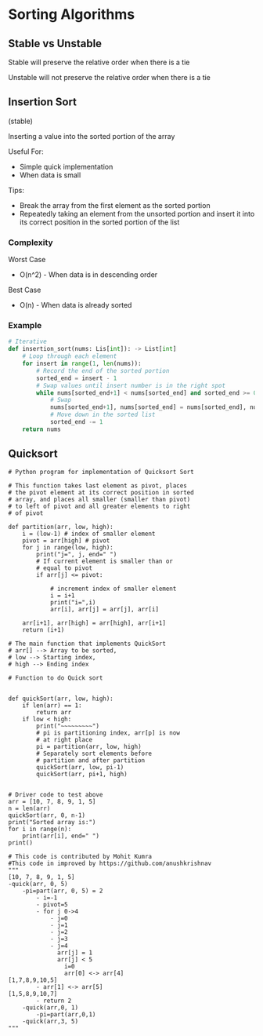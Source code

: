 # Sorting Algorithms

## Stable vs Unstable

Stable will preserve the relative order when there is a tie

Unstable will not preserve the relative order when there is a tie

## Insertion Sort

(stable)

Inserting a value into the sorted portion of the array

Useful For:
- Simple quick implementation
- When data is small

Tips:
- Break the array from the first element as the sorted portion
- Repeatedly taking an element from the unsorted portion and insert it into its correct position in the sorted portion of the list

### Complexity

Worst Case
- O(n^2) - When data is in descending order

Best Case
- O(n) - When data is already sorted

### Example

```python
# Iterative
def insertion_sort(nums: Lis[int]): -> List[int]
	# Loop through each element
	for insert in range(1, len(nums)):
		# Record the end of the sorted portion
		sorted_end = insert - 1
		# Swap values until insert number is in the right spot
		while nums[sorted_end+1] < nums[sorted_end] and sorted_end >= 0:
			# Swap
			nums[sorted_end+1], nums[sorted_end] = nums[sorted_end], nums[sorted_end+1]
			# Move down in the sorted list
			sorted_end -= 1
	return nums
```

## Quicksort

```python3
# Python program for implementation of Quicksort Sort

# This function takes last element as pivot, places
# the pivot element at its correct position in sorted
# array, and places all smaller (smaller than pivot)
# to left of pivot and all greater elements to right
# of pivot

def partition(arr, low, high):
    i = (low-1) # index of smaller element
    pivot = arr[high] # pivot
    for j in range(low, high):
        print("j=", j, end=" ")
		# If current element is smaller than or
		# equal to pivot
        if arr[j] <= pivot:

			# increment index of smaller element
            i = i+1
            print("i=",i)
            arr[i], arr[j] = arr[j], arr[i]

    arr[i+1], arr[high] = arr[high], arr[i+1]
    return (i+1)

# The main function that implements QuickSort
# arr[] --> Array to be sorted,
# low --> Starting index,
# high --> Ending index

# Function to do Quick sort


def quickSort(arr, low, high):
    if len(arr) == 1:
	    return arr
    if low < high:
        print("~~~~~~~~~")
		# pi is partitioning index, arr[p] is now
		# at right place
        pi = partition(arr, low, high)
		# Separately sort elements before
		# partition and after partition
        quickSort(arr, low, pi-1)
        quickSort(arr, pi+1, high)


# Driver code to test above 
arr = [10, 7, 8, 9, 1, 5]
n = len(arr)
quickSort(arr, 0, n-1)
print("Sorted array is:")
for i in range(n):
	print(arr[i], end=" ")
print()

# This code is contributed by Mohit Kumra
#This code in improved by https://github.com/anushkrishnav
"""
[10, 7, 8, 9, 1, 5]
-quick(arr, 0, 5)
	-pi=part(arr, 0, 5) = 2
		- i=-1
		- pivot=5
		- for j 0->4
			- j=0
			- j=1
			- j=2
			- j=3
			- j=4
			  arr[j] = 1
			  arr[j] < 5
			    i=0
				arr[0] <-> arr[4]
[1,7,8,9,10,5]
		- arr[1] <-> arr[5]
[1,5,8,9,10,7]
		- return 2
	-quick(arr,0, 1)
		-pi=part(arr,0,1)
	-quick(arr,3, 5)
"""
```
